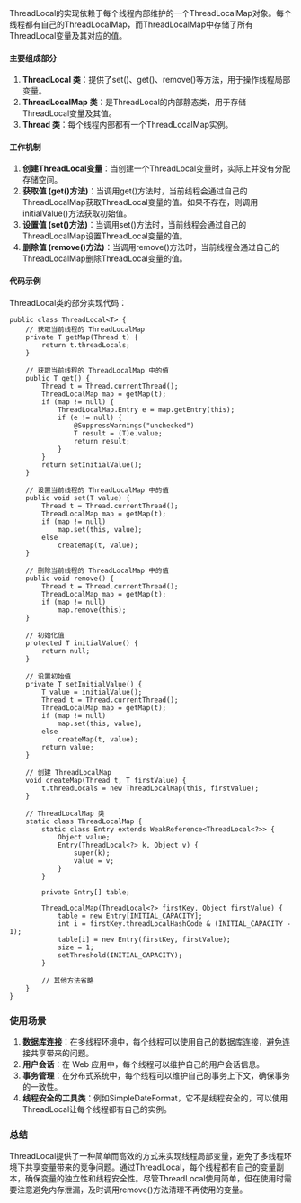 ThreadLocal的实现依赖于每个线程内部维护的一个ThreadLocalMap对象。每个线程都有自己的ThreadLocalMap，而ThreadLocalMap中存储了所有ThreadLocal变量及其对应的值。
#### 主要组成部分

1. **ThreadLocal 类**：提供了set()、get()、remove()等方法，用于操作线程局部变量。
2. **ThreadLocalMap 类**：是ThreadLocal的内部静态类，用于存储ThreadLocal变量及其值。
3. **Thread 类**：每个线程内部都有一个ThreadLocalMap实例。
#### 工作机制

1. **创建ThreadLocal变量**：当创建一个ThreadLocal变量时，实际上并没有分配存储空间。
2. **获取值 (get()方法)**：当调用get()方法时，当前线程会通过自己的ThreadLocalMap获取ThreadLocal变量的值。如果不存在，则调用initialValue()方法获取初始值。
3. **设置值 (set()方法)**：当调用set()方法时，当前线程会通过自己的ThreadLocalMap设置ThreadLocal变量的值。
4. **删除值 (remove()方法)**：当调用remove()方法时，当前线程会通过自己的ThreadLocalMap删除ThreadLocal变量的值。
#### 代码示例
ThreadLocal类的部分实现代码：
```
public class ThreadLocal<T> {
    // 获取当前线程的 ThreadLocalMap
    private T getMap(Thread t) {
        return t.threadLocals;
    }

    // 获取当前线程的 ThreadLocalMap 中的值
    public T get() {
        Thread t = Thread.currentThread();
        ThreadLocalMap map = getMap(t);
        if (map != null) {
            ThreadLocalMap.Entry e = map.getEntry(this);
            if (e != null) {
                @SuppressWarnings("unchecked")
                T result = (T)e.value;
                return result;
            }
        }
        return setInitialValue();
    }

    // 设置当前线程的 ThreadLocalMap 中的值
    public void set(T value) {
        Thread t = Thread.currentThread();
        ThreadLocalMap map = getMap(t);
        if (map != null)
            map.set(this, value);
        else
            createMap(t, value);
    }

    // 删除当前线程的 ThreadLocalMap 中的值
    public void remove() {
        Thread t = Thread.currentThread();
        ThreadLocalMap map = getMap(t);
        if (map != null)
            map.remove(this);
    }

    // 初始化值
    protected T initialValue() {
        return null;
    }

    // 设置初始值
    private T setInitialValue() {
        T value = initialValue();
        Thread t = Thread.currentThread();
        ThreadLocalMap map = getMap(t);
        if (map != null)
            map.set(this, value);
        else
            createMap(t, value);
        return value;
    }

    // 创建 ThreadLocalMap
    void createMap(Thread t, T firstValue) {
        t.threadLocals = new ThreadLocalMap(this, firstValue);
    }

    // ThreadLocalMap 类
    static class ThreadLocalMap {
        static class Entry extends WeakReference<ThreadLocal<?>> {
            Object value;
            Entry(ThreadLocal<?> k, Object v) {
                super(k);
                value = v;
            }
        }

        private Entry[] table;

        ThreadLocalMap(ThreadLocal<?> firstKey, Object firstValue) {
            table = new Entry[INITIAL_CAPACITY];
            int i = firstKey.threadLocalHashCode & (INITIAL_CAPACITY - 1);
            table[i] = new Entry(firstKey, firstValue);
            size = 1;
            setThreshold(INITIAL_CAPACITY);
        }

        // 其他方法省略
    }
}
```
### 使用场景

1. **数据库连接**：在多线程环境中，每个线程可以使用自己的数据库连接，避免连接共享带来的问题。
2. **用户会话**：在 Web 应用中，每个线程可以维护自己的用户会话信息。
3. **事务管理**：在分布式系统中，每个线程可以维护自己的事务上下文，确保事务的一致性。
4. **线程安全的工具类**：例如SimpleDateFormat，它不是线程安全的，可以使用ThreadLocal让每个线程都有自己的实例。
### 总结
ThreadLocal提供了一种简单而高效的方式来实现线程局部变量，避免了多线程环境下共享变量带来的竞争问题。通过ThreadLocal，每个线程都有自己的变量副本，确保变量的独立性和线程安全性。尽管ThreadLocal使用简单，但在使用时需要注意避免内存泄漏，及时调用remove()方法清理不再使用的变量。
